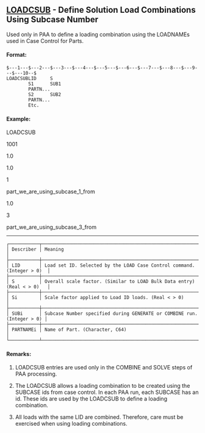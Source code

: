 ## [LOADCSUB](https://help.hexagonmi.com/bundle/MSC_Nastran_2022.4/page/Nastran_Combined_Book/qrg/bulkfgil/TOC.LOADCSUB.xhtml) - Define Solution Load Combinations Using Subcase Number

Used only in PAA to define a loading combination using the LOADNAMEs used in Case Control for Parts.

#### Format:

```nastran
$---1---$---2---$---3---$---4---$---5---$---6---$---7---$---8---$---9---$---10--$
LOADCSUBLID     S                                                               
        S1      SUB1                                                            
        PARTN...        
        S2      SUB2                                                            
        PARTN...        
        Etc.                                                                    
```
#### Example:

LOADCSUB

1001

1.0

1.0

1

part_we_are_using_subcase_1_from

1.0

3

part_we_are_using_subcase_3_from

--------------------

```text
┌───────────┬────────────────────────────────────────────────────────────────────────┐
│ Describer │ Meaning                                                                │
├───────────┼────────────────────────────────────────────────────────────────────────┤
│ LID       │ Load set ID. Selected by the LOAD Case Control command. (Integer > 0)  │
├───────────┼────────────────────────────────────────────────────────────────────────┤
│ S         │ Overall scale factor. (Similar to LOAD Bulk Data entry) (Real < > 0)   │
├───────────┼────────────────────────────────────────────────────────────────────────┤
│ Si        │ Scale factor applied to Load ID loads. (Real < > 0)                    │
├───────────┼────────────────────────────────────────────────────────────────────────┤
│ SUBi      │ Subcase Number specified during GENERATE or COMBINE run. (Integer > 0) │
├───────────┼────────────────────────────────────────────────────────────────────────┤
│ PARTNAMEi │ Name of Part. (Character, C64)                                         │
└───────────┴────────────────────────────────────────────────────────────────────────┘
```
#### Remarks:

1. LOADCSUB entries are used only in the COMBINE and SOLVE steps of PAA processing.

2. The LOADCSUB allows a loading combination to be created using the SUBCASE ids from case control. In each PAA run, each SUBCASE has an id. These ids are used by the LOADCSUB to define a loading combination.

3. All loads with the same LID are combined. Therefore, care must be exercised when using loading combinations.

